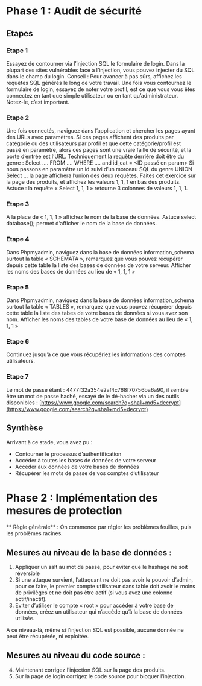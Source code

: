 # Phase 1 : Audit de sécurité

## Etapes

### Etape 1
Essayez de contourner via l’injection SQL le formulaire de login. Dans la plupart des sites vulnérables face à l’injection, vous pouvez injecter du SQL dans le champ du login.
Conseil : Pour avancer à pas sûrs, affichez les requêtes SQL générés le long de votre travail.
Une fois vous contournez le formulaire de login, essayez de noter votre profil, est ce que vous vous êtes connectez en tant que simple utilisateur ou en tant qu’administrateur. Notez-le, c’est important.

### Etape 2
Une fois connectés, naviguez dans l’application et chercher les pages ayant des URLs avec paramètres. Si ces pages affichent des produits par catégorie ou des utilisateurs par profil et que cette catégorie/profil est passé en paramètre, alors ces pages sont une vraie faille de sécurité, et la porte d’entrée est l’URL. Techniquement la requête derrière doit être du genre :
Select …. FROM …. WHERE …. and id_cat = <ID passé en param>
Si nous passons en paramètre un id suivi d’un morceau SQL du genre UNION Select … la page affichera l’union des deux requêtes.
Faites cet exercice sur la page des produits, et affichez les valeurs 1, 1, 1 en bas des produits.
Astuce : la requête « Select 1, 1, 1 » retourne 3 colonnes de valeurs 1, 1, 1.

### Etape 3
A la place de « 1, 1, 1 » affichez le nom de la base de données.
Astuce select database(); permet d’afficher le nom de la base de données.

### Etape 4
Dans Phpmyadmin, naviguez dans la base de données information_schema surtout la table « SCHEMATA », remarquez que vous pouvez récupérer depuis cette table la liste des bases de données de votre serveur. Afficher les noms des bases de données au lieu de « 1, 1, 1 »

### Etape 5
Dans Phpmyadmin, naviguez dans la base de données information_schema surtout la table « TABLES », remarquez que vous pouvez récupérer depuis cette table la liste des tabes de votre bases de données si vous avez son nom. Afficher les noms des tables de votre base de données au lieu de « 1, 1, 1 »

### Etape 6

Continuez jusqu’à ce que vous récupériez les informations des comptes utilisateurs.

### Etape 7
Le mot de passe étant : 4477f32a354e2af4c768f70756ba6a90, il semble être un mot de passe haché, essayé de le dé-hacher via un des outils disponibles :
[https://www.google.com/search?q=sha1+md5+decrypt](https://www.google.com/search?q=sha1+md5+decrypt)


## Synthèse

Arrivant à ce stade, vous avez pu :
- Contourner le processus d’authentification
- Accéder à toutes les bases de données de votre serveur
- Accéder aux données de votre bases de données
- Récupérer les mots de passe de vos comptes d’utilisateur

# Phase 2 : Implémentation des mesures de protection

** Règle générale**  : On commence par régler les problèmes feuilles, puis les problèmes racines.

## Mesures au niveau de la base de données :

1. Appliquer un salt au mot de passe, pour éviter que le hashage ne soit réversible
2. Si une attaque survient, l’attaquant ne doit pas avoir le pouvoir d’admin, pour ce faire, le premier compte utilisateur dans table doit avoir le moins de privilèges et ne doit pas être actif (si vous avez une colonne actif/inactif).
3. Eviter d’utiliser le compte « root » pour accéder à votre base de données, créez un utilisateur qui n’accède qu’à la base de données utilisée.

A ce niveau-là, même si l’injection SQL est possible, aucune donnée ne peut être récupérée, ni exploitée.

## Mesures au niveau du code source :

4. Maintenant corrigez l’injection SQL sur la page des produits. 
5. Sur la page de login corrigez le code source pour bloquer l’injection.

